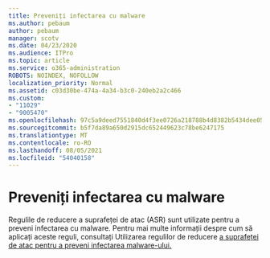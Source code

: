 ```yaml
---
title: Preveniți infectarea cu malware
ms.author: pebaum
author: pebaum
manager: scotv
ms.date: 04/23/2020
ms.audience: ITPro
ms.topic: article
ms.service: o365-administration
ROBOTS: NOINDEX, NOFOLLOW
localization_priority: Normal
ms.assetid: c03d30be-474a-4a34-b3c0-240eb2a2c466
ms.custom:
- "11029"
- "9005470"
ms.openlocfilehash: 97c5a9deed7551840d4f3ee0726a218788b4d8382b5434dee0566b0021d67cc9
ms.sourcegitcommit: b5f7da89a650d2915dc652449623c78be6247175
ms.translationtype: MT
ms.contentlocale: ro-RO
ms.lasthandoff: 08/05/2021
ms.locfileid: "54040158"
---
```

# <a name="prevent-malware-infection"></a>Preveniți infectarea cu malware

Regulile de reducere a suprafeței de atac (ASR) sunt utilizate pentru a preveni infectarea cu malware. Pentru mai multe informații despre cum să aplicați aceste reguli, consultați Utilizarea regulilor de reducere [a suprafeței de atac pentru a preveni infectarea malware-ului.](https://docs.microsoft.com/microsoft-365/security/defender-endpoint/attack-surface-reduction?view=o365-worldwide#attack-surface-reduction-rules)